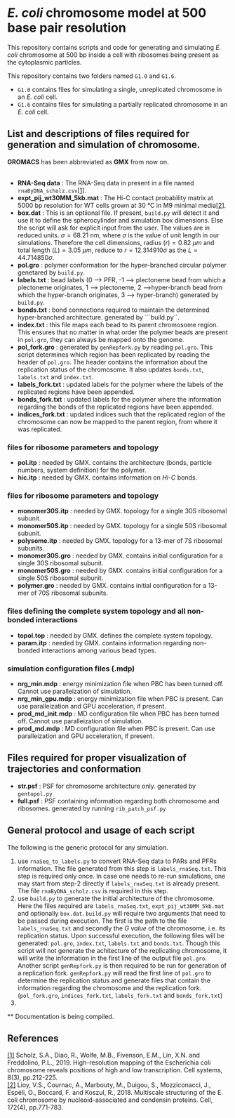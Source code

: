 # _E. coli_ chromosome model at 500 base pair resolution
This repository contains scripts and code for generating and simulating _E. coli_ chromosome at 500 bp inside a cell with ribosomes being present as the cytoplasmic particles.<br>

This repository contains two folders named ```G1.0``` and ```G1.6```.<br>
  * ```G1.0``` contains files for simulating a single, unreplicated chromosome in an _E. coli_ cell.<br>
  * ```G1.6``` contains files for simulating a partially replicated chromosome in an _E. coli_ cell.<br>
  
## List and descriptions of files required for generation and simulation of chromosome.
**GROMACS** has been abbreviated as **GMX** from now on.<br><br>

  * **RNA-Seq data** : The RNA-Seq data in present in a file named ```rnaByDNA_scholz.csv```[[1]](https://www.sciencedirect.com/science/article/pii/S2405471219300389).
  * **expt_pij_wt30MM_5kb.mat** : The Hi-C contact probability matrix at 5000 bp resolution for WT cells grown at 30 &deg;C in M9 minimal media[[2]](https://www.sciencedirect.com/science/article/pii/S0092867417315076).
  * **box.dat** : This is an optiional file. If present, ```build.py``` will detect it and use it to define the spherocylinder and simulation box dimensions. Else the script will ask for explicit input from the user. The values are in reduced units. $\sigma = 68.21$ nm, where $\sigma$ is the value of unit length in our simulations. Therefore the cell dimensions, radius $(r) = 0.82$ $\mu m$ and total length $(L) = 3.05$ $\mu m$, reduce to $r = 12.314910 \sigma$ as the $L = 44.714850 \sigma$.<br>
  * **pol.gro** : polymer conformation for the hyper-branched circular polymer genetared by ```build.py```.
  * **labels.txt** : bead labels (0 --> PFR, -1 --> plectoneme bead from which a plectoneme originates, 1 --> plectoneme, 2 -->hyper-branch bead from which the hyper-branch originates, 3 --> hyper-branch) generated by ```build.py```.
  * **bonds.txt** : bond connections required to maintain the determined hyper-branched architecture. generated by ```build.py``.
  * **index.txt** : this file maps each bead to its parent chromosome region. This ensures that no matter in what order the polymer beads are present in ```pol.gro```, they can always be mapped onto the genome.
  * **pol_fork.gro** : generated by ```genRepfork.py``` by reading ```pol.gro```. This script determines which region has been replicated by reading the header of ```pol.gro```. The header contains the information about the replication status of the chromosome. It also updates ```bonds.txt```, ```labels.txt``` and ```index.txt```.
  * **labels_fork.txt** : updated labels for the polymer where the labels of the replicated regions have been appended.
  * **bonds_fork.txt** : updated labels for the polymer where the information regarding the bonds of the replicated regions have been appended.
  * **indices_fork.txt** : updated indices such that the replicated region of the chromosome can now be mapped to the parent region, from where it was replicated.
  
  
  ### files for ribosome parameters and topology
  * **pol.itp** : needed by GMX. contains the architecture (bonds, particle numbers, system definition) for the polymer.
  * **hic.itp** : needed by GMX. contains information on _Hi-C_ bonds.
 
  ### files for ribosome parameters and topology
  * **monomer30S.itp** : needed by GMX. topology for a single 30S ribosomal subunit.
  * **monomer50S.itp** : needed by GMX. topology for a single 50S ribosomal subunit.
  * **polysome.itp** : needed by GMX. topology for a 13-mer of 7S ribosomal subunits.
  * **monomer30S.gro** : needed by GMX. contains initial configuration for a single 30S ribosomal subunit.
  * **monomer50S.gro** : needed by GMX. contains initial configuration for a single 50S ribosomal subunit.
  * **polymer.gro** : needed by GMX. contains initial configuration for a 13-mer of 70S ribosomal subunits.

  ### files defining the complete system topology and all non-bonded interactions
  * **topol.top** : needed by GMX. defines the complete system topology.
  * **param.itp** : needed by GMX. contains information regarding non-bonded interactions among various bead types.

  ### simulation configuration files (.mdp)
  * **nrg_min.mdp** : energy minimization file when PBC has been turned off. Cannot use paralleization of simulation.
  * **nrg_min_gpu.mdp** : energy minimization file when PBC is present. Can use paralleization and GPU acceleration, if present.
  * **prod_md_init.mdp** : MD configuration file when PBC has been turned off. Cannot use paralleization of simulation.
  * **prod_md.mdp** : MD configuration file when PBC is present. Can use paralleization and GPU acceleration, if present.

## Files required for proper visualization of trajectories and conformation
* **str.psf** : PSF for chromosome architecture only. generated by ```gentopol.py```
* **full.psf** : PSF containing information regarding both chromosome and ribosomes. generated by running ```rib_patch_psf.py```
  

## General protocol and usage of each script
The following is the generic protocol for any simulation.<br>
1. use ```rnaSeq_to_labels.py``` to convert RNA-Seq data to PARs and PFRs information. The file generated from this step is ```labels_rnaSeq.txt```. This step is required only once. In case one needs to re-run simulations, one may start from step-2 directly if ```labels_rnaSeq.txt``` is already present. The file ```rnaByDNA_scholz.csv``` is required in this step.<br>
2. use ```build.py``` to generate the initial architecture of the chromosome. Here the files required are ```labels_rnaSeq.txt```, ```expt_pij_wt30MM_5kb.mat``` and optionally ```box.dat```. ```build.py``` will require two arguments that need to be passed during execution. The first is the path to the file ```labels_rnaSeq.txt``` and secondly the _G value_ of the chromosome, i.e. its replication status. Upon successful execution, the following files will be generated: ```pol.gro```, ```index.txt```, ```labels.txt``` and ```bonds.txt```. Though this script will not generate the achitecture of the replicating chromosome, it will write the information in the first line of the output file ```pol.gro```. Another script ```genRepfork.py``` is then required to be run for generation of a replication fork. ```genRepfork.py``` will read the first line of ```pol.gro``` to determine the replication status and generate files that contain the information regarding the chromosome and the replication fork. (```pol_fork.gro```, ```indices_fork.txt```, ```labels_fork.txt``` and ```bonds_fork.txt```)
3. 


** Documentation is being compiled.

## References
[[1]](https://www.sciencedirect.com/science/article/pii/S2405471219300389)  Scholz, S.A., Diao, R., Wolfe, M.B., Fivenson, E.M., Lin, X.N. and Freddolino, P.L., 2019. High-resolution mapping of the Escherichia coli chromosome reveals positions of high and low transcription. Cell systems, 8(3), pp.212-225.<br>
[[2]](https://www.sciencedirect.com/science/article/pii/S0092867417315076) Lioy, V.S., Cournac, A., Marbouty, M., Duigou, S., Mozziconacci, J., Espéli, O., Boccard, F. and Koszul, R., 2018. Multiscale structuring of the E. coli chromosome by nucleoid-associated and condensin proteins. Cell, 172(4), pp.771-783.
